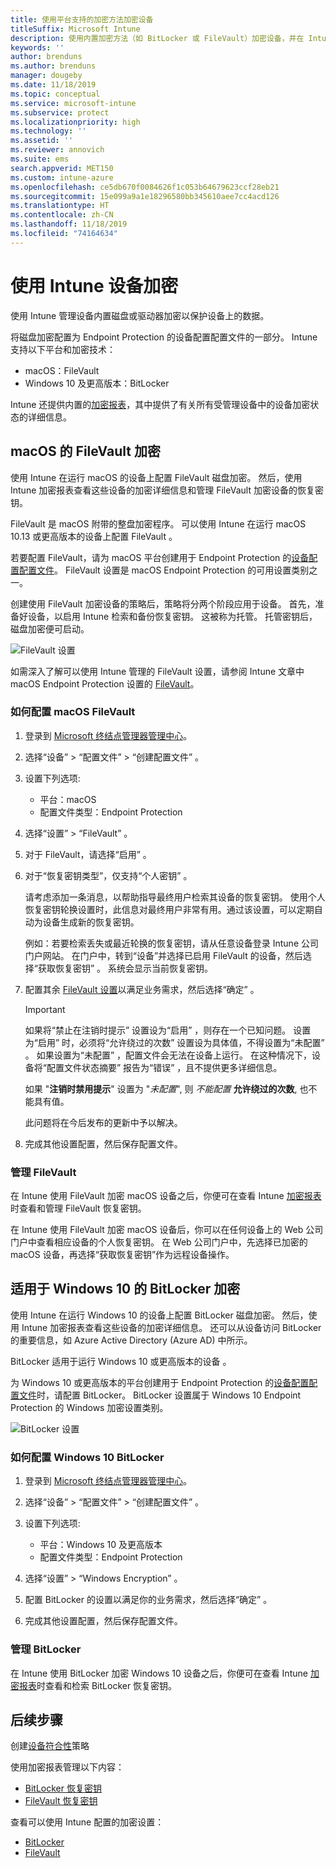 ```yaml
---
title: 使用平台支持的加密方法加密设备
titleSuffix: Microsoft Intune
description: 使用内置加密方法（如 BitLocker 或 FileVault）加密设备，并在 Intune 门户中管理这些加密设备的恢复密钥。
keywords: ''
author: brenduns
ms.author: brenduns
manager: dougeby
ms.date: 11/18/2019
ms.topic: conceptual
ms.service: microsoft-intune
ms.subservice: protect
ms.localizationpriority: high
ms.technology: ''
ms.assetid: ''
ms.reviewer: annovich
ms.suite: ems
search.appverid: MET150
ms.custom: intune-azure
ms.openlocfilehash: ce5db670f0084626f1c053b64679623ccf28eb21
ms.sourcegitcommit: 15e099a9a1e18296580bb345610aee7cc4acd126
ms.translationtype: HT
ms.contentlocale: zh-CN
ms.lasthandoff: 11/18/2019
ms.locfileid: "74164634"
---
```

# <a name="use-device-encryption-with-intune"></a>使用 Intune 设备加密  

使用 Intune 管理设备内置磁盘或驱动器加密以保护设备上的数据。

将磁盘加密配置为 Endpoint Protection 的设备配置配置文件的一部分。 Intune 支持以下平台和加密技术：

- macOS：FileVault
- Windows 10 及更高版本：BitLocker

Intune 还提供内置的[加密报表](encryption-monitor.md)，其中提供了有关所有受管理设备中的设备加密状态的详细信息。

## <a name="filevault-encryption-for-macos"></a>macOS 的 FileVault 加密

使用 Intune 在运行 macOS 的设备上配置 FileVault 磁盘加密。 然后，使用 Intune 加密报表查看这些设备的加密详细信息和管理 FileVault 加密设备的恢复密钥。

FileVault 是 macOS 附带的整盘加密程序。 可以使用 Intune 在运行 macOS 10.13 或更高版本的设备上配置 FileVault  。

若要配置 FileVault，请为 macOS 平台创建用于 Endpoint Protection 的[设备配置配置文件](../configuration/device-profile-create.md)。 FileVault 设置是 macOS Endpoint Protection 的可用设置类别之一。

创建使用 FileVault 加密设备的策略后，策略将分两个阶段应用于设备。 首先，准备好设备，以启用 Intune 检索和备份恢复密钥。 这被称为托管。 托管密钥后，磁盘加密便可启动。

![FileVault 设置](./media/encrypt-devices/filevault-settings.png)

如需深入了解可以使用 Intune 管理的 FileVault 设置，请参阅 Intune 文章中 macOS Endpoint Protection 设置的 [FileVault](endpoint-protection-macos.md#filevault)。

### <a name="how-to-configure-macos-filevault"></a>如何配置 macOS FileVault

1. 登录到 [Microsoft 终结点管理器管理中心](https://go.microsoft.com/fwlink/?linkid=2109431)。

2. 选择“设备”   > “配置文件”   > “创建配置文件”  。

3. 设置下列选项:

   - 平台：macOS
   - 配置文件类型：Endpoint Protection

4. 选择“设置” > “FileVault”   。

5. 对于 FileVault，请选择“启用”   。

6. 对于“恢复密钥类型”，仅支持“个人密钥”   。

   请考虑添加一条消息，以帮助指导最终用户检索其设备的恢复密钥。 使用个人恢复密钥轮换设置时，此信息对最终用户非常有用。通过该设置，可以定期自动为设备生成新的恢复密钥。

   例如：若要检索丢失或最近轮换的恢复密钥，请从任意设备登录 Intune 公司门户网站。 在门户中，转到“设备”并选择已启用 FileVault 的设备，然后选择“获取恢复密钥”   。 系统会显示当前恢复密钥。  

7. 配置其余 [FileVault 设置](endpoint-protection-macos.md#filevault)以满足业务需求，然后选择“确定”  。

   > [!IMPORTANT]
   > 如果将“禁止在注销时提示”  设置设为“启用”  ，则存在一个已知问题。 设置为“启用”  时，必须将“允许绕过的次数”  设置设为具体值，不得设置为“未配置”  。 如果设置为“未配置”  ，配置文件会无法在设备上运行。 在这种情况下，设备将“配置文件状态摘要”  报告为“错误”  ，且不提供更多详细信息。
   >
   > 如果 "**注销时禁用提示**" 设置为 "*未配置*", 则 *不能配置* **允许绕过的次数**, 也不能具有值。
   >
   > 此问题将在今后发布的更新中予以解决。

8. 完成其他设置配置，然后保存配置文件。  

### <a name="manage-filevault"></a>管理 FileVault

在 Intune 使用 FileVault 加密 macOS 设备之后，你便可在查看 Intune [加密报表](encryption-monitor.md)时查看和管理 FileVault 恢复密钥。

在 Intune 使用 FileVault 加密 macOS 设备后，你可以在任何设备上的 Web 公司门户中查看相应设备的个人恢复密钥。 在 Web 公司门户中，先选择已加密的 macOS 设备，再选择“获取恢复密钥”作为远程设备操作。

## <a name="bitlocker-encryption-for-windows-10"></a>适用于 Windows 10 的 BitLocker 加密

使用 Intune 在运行 Windows 10 的设备上配置 BitLocker 磁盘加密。 然后，使用 Intune 加密报表查看这些设备的加密详细信息。 还可以从设备访问 BitLocker 的重要信息，如 Azure Active Directory (Azure AD) 中所示。

BitLocker 适用于运行 Windows 10 或更高版本的设备  。

为 Windows 10 或更高版本的平台创建用于 Endpoint Protection 的[设备配置配置文件](../configuration/device-profile-create.md)时，请配置 BitLocker。 BitLocker 设置属于 Windows 10 Endpoint Protection 的 Windows 加密设置类别。

![BitLocker 设置](./media/encrypt-devices/bitlocker-settings.png)

### <a name="how-to-configure-windows-10-bitlocker"></a>如何配置 Windows 10 BitLocker

1. 登录到 [Microsoft 终结点管理器管理中心](https://go.microsoft.com/fwlink/?linkid=2109431)。

2. 选择“设备”   > “配置文件”   > “创建配置文件”  。

3. 设置下列选项:

   - 平台：Windows 10 及更高版本
   - 配置文件类型：Endpoint Protection

4. 选择“设置” > “Windows Encryption”   。

5. 配置 BitLocker 的设置以满足你的业务需求，然后选择“确定”  。

6. 完成其他设置配置，然后保存配置文件。

### <a name="manage-bitlocker"></a>管理 BitLocker  

在 Intune 使用 BitLocker 加密 Windows 10 设备之后，你便可在查看 Intune [加密报表](encryption-monitor.md)时查看和检索 BitLocker 恢复密钥。

## <a name="next-steps"></a>后续步骤

创建[设备符合性](compliance-policy-create-windows.md)策略

使用加密报表管理以下内容：

- [BitLocker 恢复密钥](encryption-monitor.md#bitlocker-recovery-keys)
- [FileVault 恢复密钥](encryption-monitor.md#filevault-recovery-keys)

查看可以使用 Intune 配置的加密设置：

- [BitLocker](endpoint-protection-windows-10.md#windows-encryption)
- [FileVault](endpoint-protection-macos.md#filevault)